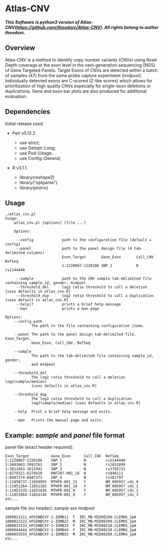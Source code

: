 # Atlas-CNV
***This Software is python3 version of Atlas-CNV(https://github.com/theodorc/Atlas-CNV). All rights belong to author theodorc.***

## Overview
Atlas-CNV is a method to identify copy number variants (CNVs) using Read Depth coverage at the exon level in the next-generation sequencing (NGS) of Gene Targeted Panels. Target Exons of CNVs are detected within a batch of samples (47) from the same probe capture experiment (midpool). Individually detected exons are C-scored (Z-like scores) which allows for prioritization of high quality CNVs especially for single-exon deletions or duplications. Gene and exon bar plots are also produced for additional evaluation. 

## Dependencies
Initial release used 

* Perl v5.12.2 
   * use strict;
   * use Getopt::Long;
   * use Pod::Usage;
   * use Config::General;

* R v3.1.1. 
   * library(reshape2)
   * library("optparse")
   * library(plotrix)

## Usage
```
./atlas_cnv.pl
Usage:
    atlas_cnv.pl [options] [file ...]

    Options:

     --config             path to the configuration file [default = config]
     --panel              path to the panel design file (4 tab-delimited columns)
                          Exon_Target       Gene_Exon       Call_CNV        RefSeq
                          1:1220087-1220186 SNP_1           N               rs2144440

     --sample             path to the CNV sample tab-delimited file containing sample_id, gender, midpool
     --threshold_del      log2 ratio threshold to call a deletion [uses defaults in atlas_cnv.R]
     --threshold_dup      log2 ratio threshold to call a duplication [uses default in atlas_cnv.R]
     --help|?             prints a brief help message
     --man                prints a man page

Options:
    --config-path
            The path to the file containing configuration items.

    --panel The path to the panel design tab-delimited file. Exon_Target,
            Gene_Exon, Call_CNV, RefSeq

    --sample
            The path to the tab-delimited file containing sample_id, gender,
            and midpool

    --threshold_del
            The log2 ratio threshold to call a deletion log2(sample/median)
            [uses defaults in atlas_cnv.R]

    --threshold_dup
            The log2 ratio threshold to call a duplication
            log2(sample/median) [uses defaults in atlas_cnv.R]

    --help  Print a brief help message and exits.

    --man   Prints the manual page and exits.

```

## Example: *sample* and *panel* file format
panel file (exact header required):
```
Exon_Target          Gene_Exon      Call_CNV  RefSeq
1:1220087-1220186    SNP_1          N         rs2144440
1:3083663-3083762    SNP_2          N         rs2651899
1:3611843-3611942    SNP_3          N         rs3765731
1:6279321-6279420    RNF207-001_18  N         rs846111
1:8487274-8487373    SNP_4          N         rs301797
1:11850737-11850955  MTHFR-001_11   Y         NM_005957_cds_0
1:11851264-11851383  MTHFR-001_10   Y         NM_005957_cds_1
1:11852335-11852436  MTHFR-001_9    Y         NM_005957_cds_2
1:11853964-11854146  MTHFR-001_8    Y         NM_005957_cds_3
etc...
```
sample file (no header): *sample*  *sex*  *midpool*
```
1000011111_HFG5NBCXY-1-IDMB11  F  IRC_MB-MID00209.CLEMRG_1pA
1000022222_HFG5NBCXY-1-IDMB22  M  IRC_MB-MID00209.CLEMRG_1pA
1000033333_HFG5NBCXY-1-IDMB33  F  IRC_MB-MID00210.CLEMRG_1pA
1000044444_HFG5NBCXY-1-IDMB44  F  IRC_MB-MID00210.CLEMRG_1pA
1000055555_HFG5NBCXY-1-IDMB55  M  IRC_MB-MID00209.CLEMRG_1pA
etc...

```
